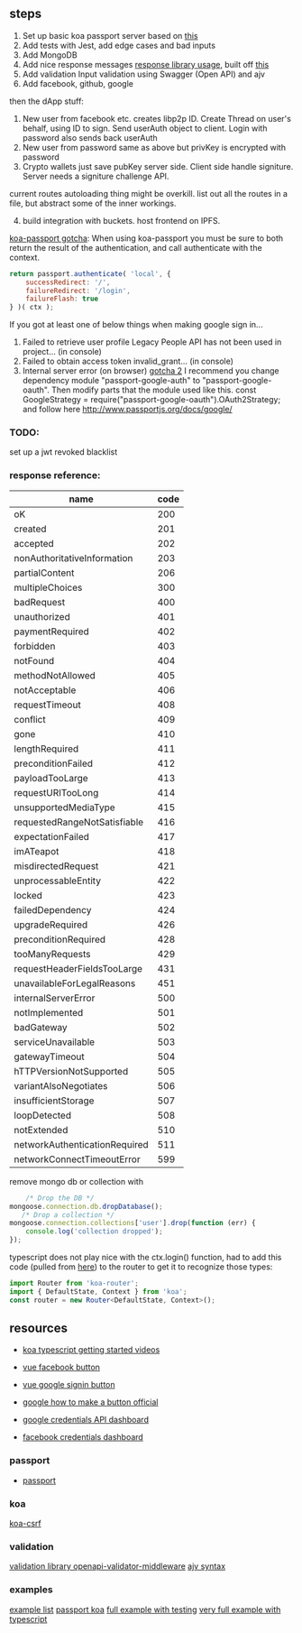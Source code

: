 ## steps

1. Set up basic koa passport server based on [this](https://github.com/rkusa/koa-passport-example)
2. Add tests with Jest, add edge cases and bad inputs
3. Add MongoDB
4. Add nice response messages [response library usage](https://github.com/Army-U/koa-response2), built off [this](https://github.com/jeffijoe/koa-respond)
5. Add validation Input validation using Swagger (Open API) and ajv
6. Add facebook, github, google

then the dApp stuff:

1. New user from facebook etc. creates libp2p ID. Create Thread on user's behalf, using ID to sign. Send userAuth object to client. Login with password also sends back userAuth
2. New user from password same as above but privKey is encrypted with password
3. Crypto wallets just save pubKey server side. Client side handle signiture. Server needs a signiture challenge API.

current routes autoloading thing might be overkill. list out all the routes in a file, but abstract some of the inner workings.

4. build integration with buckets. host frontend on IPFS.

[koa-passport gotcha](https://stackoverflow.com/questions/57128108/koa-passport-authentication-always-returns-4xx):
When using koa-passport you must be sure to both return the result of the authentication, and call authenticate with the context.

``` js
return passport.authenticate( 'local', {
    successRedirect: '/',
    failureRedirect: '/login',
    failureFlash: true
} )( ctx );
```

If you got at least one of below things when making google sign in...

1. Failed to retrieve user profile Legacy People API has not been used in project... (in console)
2. Failed to obtain access token invalid_grant... (in console)
3. Internal server error (on browser)
[gotcha 2](https://github.com/rkusa/koa-passport-example/issues/30)
I recommend you change dependency module "passport-google-auth" to "passport-google-oauth".
Then modify parts that the module used like this.
const GoogleStrategy = require("passport-google-oauth").OAuth2Strategy;
and follow here http://www.passportjs.org/docs/google/


### TODO:
set up a jwt revoked blacklist

### response reference:

| name                          | code |
|-------------------------------|------|
| oK                            | 200  |
| created                       | 201  |
| accepted                      | 202  |
| nonAuthoritativeInformation   | 203  |
| partialContent                | 206  |
| multipleChoices               | 300  |
| badRequest                    | 400  |
| unauthorized                  | 401  |
| paymentRequired               | 402  |
| forbidden                     | 403  |
| notFound                      | 404  |
| methodNotAllowed              | 405  |
| notAcceptable                 | 406  |
| requestTimeout                | 408  |
| conflict                      | 409  |
| gone                          | 410  |
| lengthRequired                | 411  |
| preconditionFailed            | 412  |
| payloadTooLarge               | 413  |
| requestURITooLong             | 414  |
| unsupportedMediaType          | 415  |
| requestedRangeNotSatisfiable  | 416  |
| expectationFailed             | 417  |
| imATeapot                     | 418  |
| misdirectedRequest            | 421  |
| unprocessableEntity           | 422  |
| locked                        | 423  |
| failedDependency              | 424  |
| upgradeRequired               | 426  |
| preconditionRequired          | 428  |
| tooManyRequests               | 429  |
| requestHeaderFieldsTooLarge   | 431  |
| unavailableForLegalReasons    | 451  |
| internalServerError           | 500  |
| notImplemented                | 501  |
| badGateway                    | 502  |
| serviceUnavailable            | 503  |
| gatewayTimeout                | 504  |
| hTTPVersionNotSupported       | 505  |
| variantAlsoNegotiates         | 506  |
| insufficientStorage           | 507  |
| loopDetected                  | 508  |
| notExtended                   | 510  |
| networkAuthenticationRequired | 511  |
| networkConnectTimeoutError    | 599  |

remove mongo db or collection with 

```js
    /* Drop the DB */
mongoose.connection.db.dropDatabase();
   /* Drop a collection */
mongoose.connection.collections['user'].drop(function (err) {
    console.log('collection dropped');
});
```

typescript does not play nice with the ctx.login() function, had to add this code (pulled from [here](https://github.com/EnetoJara/agenda)) to the router to get it to recognize those types:

```ts
import Router from 'koa-router';
import { DefaultState, Context } from 'koa';
const router = new Router<DefaultState, Context>();
```

## resources
- [koa typescript getting started videos](https://www.youtube.com/watch?v=bSVfmDbAsQg)

- [vue facebook button](https://github.com/phanan/vue-facebook-signin-button)
- [vue google signin button](https://github.com/phanan/vue-google-signin-button)
- [google how to make a button official](https://developers.google.com/identity/sign-in/web/build-button)
- [google credentials API dashboard](https://console.developers.google.com/apis/credentials)
- [facebook credentials dashboard](https://developers.facebook.com/apps)

### passport
- [passport](http://www.passportjs.org/)

### koa
[koa-csrf](https://github.com/koajs/csrf)

### validation 
 [validation library openapi-validator-middleware](https://github.com/PayU/openapi-validator-middleware)
 [ajv syntax](https://ajv.js.org/keywords.html)

 ### examples
 [example list](https://github.com/rkusa/koa-passport-example)
 [passport koa](https://slacker.ro/2018/01/02/user-authentication-with-passport-and-koa/)
 [full example with testing](https://mherman.org/blog/user-authentication-with-passport-and-koa/)
 [very full example with typescript](https://github.com/EnetoJara/agenda)